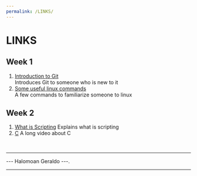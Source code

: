 ```yaml
---
permalink: /LINKS/
---
```


# LINKS

## Week 1
1. [Introduction to Git](https://www.youtube.com/watch?v=USjZcfj8yxE)<br>
Introduces Git to someone who is new to it
2. [Some useful linux commands](https://www.tutorialspoint.com/unix_commands/index.htm)<br>
A few commands to familiarize someone to linux

## Week 2
1. [What is Scripting](https://coralogix.com/blog/what-is-scripting/)
Explains what is scripting
2. [C](https://www.youtube.com/watch?v=KJgsSFOSQv0)
A long video about C

<br>
<hr>
 --- Halomoan Geraldo ---.
<hr>
<br>
